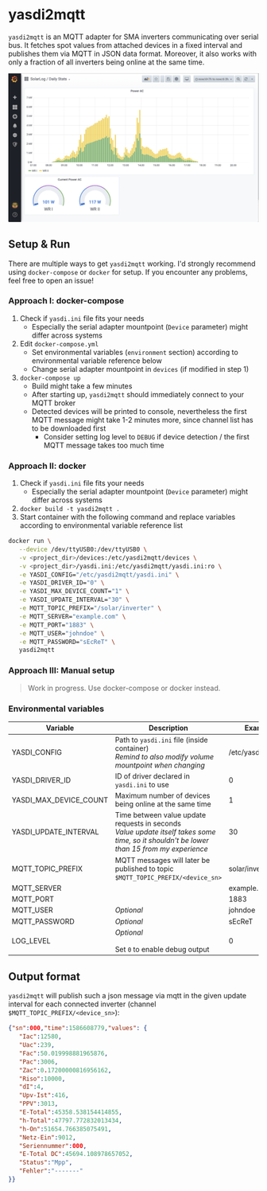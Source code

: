 # yasdi2mqtt
`yasdi2mqtt` is an MQTT adapter for SMA inverters communicating over serial bus. It fetches spot values from attached devices in a fixed interval and publishes them via MQTT in JSON data format. Moreover, it also works with only a fraction of all inverters being online at the same time.

![Grafana setup with yasdi2mqtt](asset/grafana.png "Grafana setup with yasdi2mqtt")

## Setup & Run
There are multiple ways to get `yasdi2mqtt` working. I'd strongly recommend using `docker-compose` or `docker` for setup. If you encounter any problems, feel free to open an issue!

### Approach I: docker-compose
1. Check if `yasdi.ini` file fits your needs
    * Especially the serial adapter mountpoint (`Device` parameter) might differ across systems
2. Edit `docker-compose.yml`
    * Set environmental variables (`environment` section) according to environmental variable reference below
    * Change serial adapter mountpoint in `devices` (if modified in step 1)
3. `docker-compose up`
    * Build might take a few minutes
    * After starting up, `yasdi2mqtt` should immediately connect to your MQTT broker
    * Detected devices will be printed to console, nevertheless the first MQTT message might take 1-2 minutes more, since channel list has to be downloaded first
        * Consider setting log level to `DEBUG` if device detection / the first MQTT message takes too much time

### Approach II: docker
1. Check if `yasdi.ini` file fits your needs
    * Especially the serial adapter mountpoint (`Device` parameter) might differ across systems
2. `docker build -t yasdi2mqtt .`
3. Start container with the following command and replace variables according to environmental variable reference list
```sh
docker run \
   --device /dev/ttyUSB0:/dev/ttyUSB0 \
   -v <project_dir>/devices:/etc/yasdi2mqtt/devices \
   -v <project_dir>/yasdi.ini:/etc/yasdi2mqtt/yasdi.ini:ro \
   -e YASDI_CONFIG="/etc/yasdi2mqtt/yasdi.ini" \
   -e YASDI_DRIVER_ID="0" \
   -e YASDI_MAX_DEVICE_COUNT="1" \
   -e YASDI_UPDATE_INTERVAL="30" \
   -e MQTT_TOPIC_PREFIX="/solar/inverter" \
   -e MQTT_SERVER="example.com" \
   -e MQTT_PORT="1883" \
   -e MQTT_USER="johndoe" \
   -e MQTT_PASSWORD="sEcReT" \
   yasdi2mqtt
```

### Approach III: Manual setup
> Work in progress. Use docker-compose or docker instead.

### Environmental variables
| Variable               | Description                                                                                                                              | Example value             |
|------------------------|------------------------------------------------------------------------------------------------------------------------------------------|---------------------------|
| YASDI_CONFIG           | Path to `yasdi.ini` file (inside container) <br> *Remind to also modify volume mountpoint when changing*                                  | /etc/yasdi2mqtt/yasdi.ini |
| YASDI_DRIVER_ID        | ID of driver declared in `yasdi.ini` to use                                                                                                | 0                         |
| YASDI_MAX_DEVICE_COUNT | Maximum number of devices being online at the same time                                                                                  | 1                         |
| YASDI_UPDATE_INTERVAL  | Time between value update requests in seconds <br> *Value update itself takes some time, so it shouldn't be lower than 15 from my experience* | 30                        |
| MQTT_TOPIC_PREFIX      | MQTT messages will later be published to topic `$MQTT_TOPIC_PREFIX/<device_sn>`                                                            | solar/inverter            |
| MQTT_SERVER            |                                                                                                                                          | example.com               |
| MQTT_PORT              |                                                                                                                                          | 1883                      |
| MQTT_USER              | *Optional*                                                                                | johndoe                   |
| MQTT_PASSWORD          | *Optional*                                                                                | sEcReT                    |
| LOG_LEVEL          | *Optional*<br><br>Set `0` to enable debug output                                                                                | 0                    |

## Output format
`yasdi2mqtt` will publish such a json message via mqtt in the given update interval for each connected inverter (channel `$MQTT_TOPIC_PREFIX/<device_sn>`):
```json
{"sn":000,"time":1586608779,"values": {
   "Iac":12580,
   "Uac":239,
   "Fac":50.019998881965876,
   "Pac":3006,
   "Zac":0.17200000816956162,
   "Riso":10000,
   "dI":4,
   "Upv-Ist":416,
   "PPV":3013,
   "E-Total":45358.538154414855,
   "h-Total":47797.772832013434,
   "h-On":51654.766385075491,
   "Netz-Ein":9012,
   "Seriennummer":000,
   "E-Total DC":45694.108978657052,
   "Status":"Mpp",
   "Fehler":"-------"
}}
```
